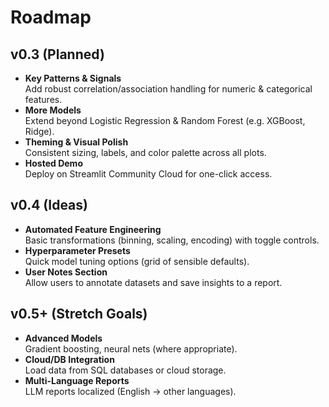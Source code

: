 # Roadmap

## v0.3 (Planned)
- **Key Patterns & Signals**  
  Add robust correlation/association handling for numeric & categorical features.  
- **More Models**  
  Extend beyond Logistic Regression & Random Forest (e.g. XGBoost, Ridge).  
- **Theming & Visual Polish**  
  Consistent sizing, labels, and color palette across all plots.  
- **Hosted Demo**  
  Deploy on Streamlit Community Cloud for one-click access.

## v0.4 (Ideas)
- **Automated Feature Engineering**  
  Basic transformations (binning, scaling, encoding) with toggle controls.  
- **Hyperparameter Presets**  
  Quick model tuning options (grid of sensible defaults).  
- **User Notes Section**  
  Allow users to annotate datasets and save insights to a report.

## v0.5+ (Stretch Goals)
- **Advanced Models**  
  Gradient boosting, neural nets (where appropriate).  
- **Cloud/DB Integration**  
  Load data from SQL databases or cloud storage.  
- **Multi-Language Reports**  
  LLM reports localized (English → other languages).
